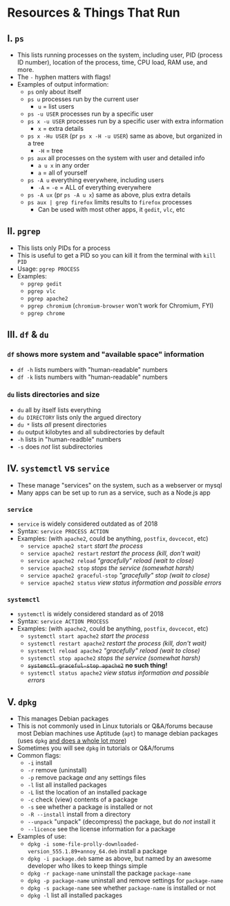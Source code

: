 # Resources & Things That Run

## I. `ps`
- This lists running processes on the system, including user, PID (process ID number), location of the process, time, CPU load, RAM use, and more.
- The `-` hyphen matters with flags!
- Examples of output information:
  - `ps` only about itself
  - `ps u` processes run by the current user
    - `u` = list users
  - `ps -u USER` processes run by a specific user
  - `ps x -u USER` processes run by a specific user with extra information
    - `x` = extra details
  - `ps x -Hu USER` (pr `ps x -H -u USER`) same as above, but organized in a tree
    - `-H` = tree
  - `ps aux` all processes on the system with user and detailed info
    - `a u x` in any order
    - `a` = all of yourself
  - `ps -A u` everything everywhere, including users
    - `-A` = `-e` = ALL of everything everywhere
  - `ps -A ux` (pr `ps -A u x`) same as above, plus extra details  
  - `ps aux | grep firefox` limits results to `firefox` processes
    - Can be used with most other apps, it `gedit`, `vlc`, etc
## II. `pgrep`
- This lists only PIDs for a process
- This is useful to get a PID so you can kill it from the terminal with `kill PID`
- Usage: `pgrep PROCESS`
- Examples:
  - `pgrep gedit`
  - `pgrep vlc`
  - `pgrep apache2`
  - `pgrep chromium` (`chromium-browser` won't work for Chromium, FYI)
  - `pgrep chrome`

## III. `df` & `du`
### `df` shows more system and "available space" information
- `df -h` lists numbers with "human-readable" numbers
- `df -k` lists numbers with "human-readable" numbers

### `du` lists directories and size
- `du` all by itself lists everything
- `du DIRECTORY` lists only the argued directory
- `du *` lists *all* present directories
- `du` output kilobytes and all subdirectories by default
- `-h` lists in "human-readble" numbers
- `-s` does *not* list subdirectories

## IV. `systemctl` vs `service`
- These manage "services" on the system, such as a webserver or mysql
- Many apps can be set up to run as a service, such as a Node.js app
### `service`
- `service` is widely considered outdated as of 2018
- Syntax: `service PROCESS ACTION`
- Examples: (with `apache2`, could be anything, `postfix`, `dovcecot`, etc)
    - `service apache2 start` *start the process*
    - `service apache2 restart` *restart the process (kill, don't wait)*
    - `service apache2 reload` *"gracefully" reload (wait to close)*
    - `service apache2 stop` *stops the service (somewhat harsh)*
    - `service apache2 graceful-stop` *"gracefully" stop (wait to close)*
    - `service apache2 status` *view status information and possible errors*

### `systemctl`
- `systemctl` is widely considered standard as of 2018
- Syntax: `service ACTION PROCESS`
- Examples: (with `apache2`, could be anything, `postfix`, `dovcecot`, etc)
    - `systemctl start apache2` *start the process*
    - `systemctl restart apache2` *restart the process (kill, don't wait)*
    - `systemctl reload apache2` *"gracefully" reload (wait to close)*
    - `systemctl stop apache2` *stops the service (somewhat harsh)*
    - ~~`systemctl graceful-stop apache2`~~ **no such thing!**
    - `systemctl status apache2` *view status information and possible errors*

## V. `dpkg`
- This manages Debian packages
- This is not commonly used in Linux tutorials or Q&A/forums because most Debian machines use Aptitude (`apt`) to manage debian packages (uses `dpkg` [and does a whole lot more](https://askubuntu.com/a/309121/880404))
- Sometimes you will see `dpkg` in tutorials or Q&A/forums
- Common flags:
  - `-i` install
  - `-r` remove (uninstall)
  - `-p` remove package *and* any settings files
  - `-l` list all installed packages
  - `-L` list the location of an installed package
  - `-c` check (view) contents of a package
  - `-s` see whether a package is installed or not
  - `-R --install` install from a directory
  - `--unpack` "unpack" (decompress) the package, but do *not* install it
  - `--licence` see the license information for a package
- Examples of use:
  - `dpkg -i some-file-prolly-downloaded-version_555.1.89+annoy_64.deb` install a package
  - `dpkg -i package.deb` same as above, but named by an awesome developer who likes to keep things simple
  - `dpkg -r package-name` uninstall the package `package-name`
  - `dpkg -p package-name` uninstall and remove settings for `package-name`
  - `dpkg -s package-name` see whether `package-name` is installed or not
  - `dpkg -l` list all installed packages
